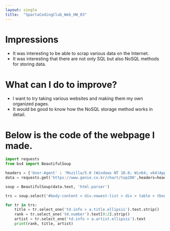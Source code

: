 ```yaml
---
layout: single
title:  "SpartaCodingClub_Web_HW_03"
---
```


# Impressions
- It was interesting to be able to scrap various data on the Internet.
- It was interesting that there are not only SQL but also NoSQL methods for storing data.

# What can I do to improve?
- I want to try taking various websites and making them my own organized pages.
- It would be good to know how the NoSQL storage method works in detail.

# Below is the code of the webpage I made.

```python
import requests
from bs4 import BeautifulSoup

headers = {'User-Agent' : 'Mozilla/5.0 (Windows NT 10.0; Win64; x64)AppleWebKit/537.36 (KHTML, like Gecko) Chrome/73.0.3683.86 Safari/537.36'}
data = requests.get('https://www.genie.co.kr/chart/top200',headers=headers)

soup = BeautifulSoup(data.text, 'html.parser')

trs = soup.select('#body-content > div.newest-list > div > table > tbody > tr')

for tr in trs:
    title = tr.select_one('td.info > a.title.ellipsis').text.strip()
    rank = tr.select_one('td.number').text[0:2].strip()
    artist = tr.select_one('td.info > a.artist.ellipsis').text
    print(rank, title, artist)
```
